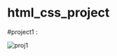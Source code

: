 # html_css_project
#project1 :

![proj1](https://user-images.githubusercontent.com/87004200/141692825-62f14a54-5a7d-4eb5-96f4-98967a5282ac.PNG)
